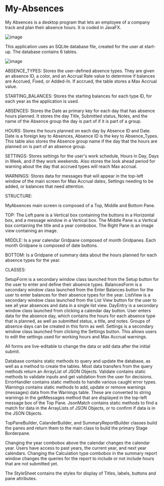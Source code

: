 # My-Absences

My Absences is a desktop program that lets an employee of a company track and plan their absence hours. 
It is coded in JavaFX.

![image](https://user-images.githubusercontent.com/66129215/114072809-a4963a80-9870-11eb-8622-9f480e639076.png)

This application uses an SQLite database file, created for the user at start-up. The database contains 6 tables.

![image](https://user-images.githubusercontent.com/66129215/114212432-d4f0de00-992f-11eb-8f89-4bcb72495a16.png)

ABSENCE_TYPES: Stores the user-defined absence types.  They are given an absence ID, a color, and an Accrual Rate value
to determine if balances are Accrued, Fixed, or Added-In. If accrued, the table stores a Max Accrual value. 

STARTING_BALANCES: Stores the starting balances for each type ID, for each year as the application is used.
 
ABSENCES: Stores the Date as primary key for each day that has absence hours planned. It stores the day Title, Submitted status, 
Notes, and the name of the Absence group the day is part of if it is part of a group. 

HOURS: Stores the hours planned on each day by Absence ID and Date. Date is a foreign key to Absences, Absence ID is the key to Absence_Types. 
This table also stores the Absence group name if the day that the hours are planned on is part of an absence group. 

SETTINGS: Stores settings for the user's work schedule, Hours in Day, Days in Week, and if they work weekends.  Also stores the 
look ahead period for warning about the day that accrued types will reach Max accrual. 

WARNINGS: Stores data for messages that will appear in the top-left window of the main screen for Max Accrual dates, Settings 
needing to be added, or balances that need attention. 

STRUCTURE:

MyAbsences main screen is composed of a Top, Middle and Bottom Pane.
 
TOP: 
The Left pane is a Vertical box containing the buttons in a Horizontal box, and a message window in a Vertical box. 
The Middle Pane is a Vertical box containing the title and a year combobox. 
The Right Pane is an image view containing an image. 

MIDDLE: 
Is a year calendar Gridpane composed of month Gridpanes. Each month Gridpane is composed of date buttons. 

BOTTOM: 
Is a Gridpane of summary data about the hours planned for each absence types for the year. 

CLASSES:

SetupForm is a secondary window class launched from the Setup button for the user to enter and define their absence types. 
BalancesForm is a secondary window class launched from the Enter Balances button for the user to enter balances for their absence types for the year.
ListView is a secondary window class launched from the List View button for the user to see all year absences and data in a single list view. 
DayEntry is a secondary window class launched from clicking a calendar day button. User enters data for the absence day, which contains the 
    hours for each absence type that is planned, as well as submitted status, a title, and notes. Groups of absence days can be created in this form as well.
Settings is a secondary window class launched from clicking the Settings button. This allows users to edit the settings used for working hours and Max Accrual warnings.  

All forms are live-editable to change the data or add data after the initial submit. 

Database contains static methods to query and update the database, as well as a method to create the tables. Most data transfers from the query methods
   return an ArrayList of JSON Objects. 
Validate contains static methods to validate inputs and get validation from the user for decisions. 
ErrorHandler contains static methods to handle various caught error types. 
Warnings contains static methods to add, update or remove warnings (messages) data from the Warnings table. These are converted to string warnings in the 
    getMessages method that are displayed in the top-left message box of the Top Pane. 
JsonMatch contains static methods to find a match for data in the ArrayLists of JSON Objects, or to confirm if data is in the JSON Objects.  

TopPaneBuilder, CalanderBuilder, and SummaryReportBuilder classes build the panes and return them to the main class to build the primary Stage Borderpane. 

Changing the year combobox above the calendar changes the calendar year. Users have access to past years, the current year, and next year calendars. 
Changing the Calculation type combobox in the summary report window changes the queries for the report to include or not include hours that are not submitted yet. 

The StyleSheet contains the styles for display of Titles, labels, buttons and pane attributes. 